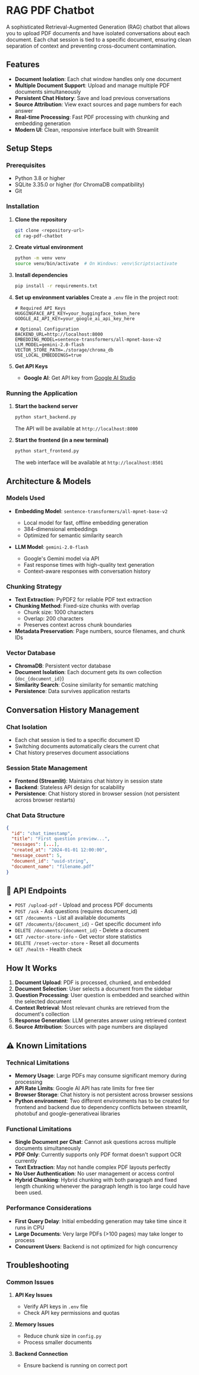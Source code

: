 # RAG PDF Chatbot

A sophisticated Retrieval-Augmented Generation (RAG) chatbot that allows you to upload PDF documents and have isolated conversations about each document. Each chat session is tied to a specific document, ensuring clean separation of context and preventing cross-document contamination.

##  Features

- **Document Isolation**: Each chat window handles only one document
- **Multiple Document Support**: Upload and manage multiple PDF documents simultaneously
- **Persistent Chat History**: Save and load previous conversations
- **Source Attribution**: View exact sources and page numbers for each answer
- **Real-time Processing**: Fast PDF processing with chunking and embedding generation
- **Modern UI**: Clean, responsive interface built with Streamlit

##  Setup Steps

### Prerequisites

- Python 3.8 or higher
- SQLite 3.35.0 or higher (for ChromaDB compatibility)
- Git

### Installation

1. **Clone the repository**
   ```bash
   git clone <repository-url>
   cd rag-pdf-chatbot
   ```

2. **Create virtual environment**
   ```bash
   python -m venv venv
   source venv/bin/activate  # On Windows: venv\Scripts\activate
   ```

3. **Install dependencies**
   ```bash
   pip install -r requirements.txt
   ```

4. **Set up environment variables**
   Create a `.env` file in the project root:
   ```env
   # Required API Keys
   HUGGINGFACE_API_KEY=your_huggingface_token_here
   GOOGLE_AI_API_KEY=your_google_ai_api_key_here
   
   # Optional Configuration
   BACKEND_URL=http://localhost:8000
   EMBEDDING_MODEL=sentence-transformers/all-mpnet-base-v2
   LLM_MODEL=gemini-2.0-flash
   VECTOR_STORE_PATH=./storage/chroma_db
   USE_LOCAL_EMBEDDINGS=true
   ```

5. **Get API Keys**
   - **Google AI**: Get API key from [Google AI Studio](https://makersuite.google.com/app/apikey)

### Running the Application

1. **Start the backend server**
   ```bash
   python start_backend.py
   ```
   The API will be available at `http://localhost:8000`

2. **Start the frontend (in a new terminal)**
   ```bash
   python start_frontend.py
   ```
   The web interface will be available at `http://localhost:8501`

##  Architecture & Models

### Models Used

- **Embedding Model**: `sentence-transformers/all-mpnet-base-v2`
  - Local model for fast, offline embedding generation
  - 384-dimensional embeddings
  - Optimized for semantic similarity search

- **LLM Model**: `gemini-2.0-flash`
  - Google's Gemini model via API
  - Fast response times with high-quality text generation
  - Context-aware responses with conversation history

### Chunking Strategy

- **Text Extraction**: PyPDF2 for reliable PDF text extraction
- **Chunking Method**: Fixed-size chunks with overlap
  - Chunk size: 1000 characters
  - Overlap: 200 characters
  - Preserves context across chunk boundaries
- **Metadata Preservation**: Page numbers, source filenames, and chunk IDs

### Vector Database

- **ChromaDB**: Persistent vector database
- **Document Isolation**: Each document gets its own collection (`doc_{document_id}`)
- **Similarity Search**: Cosine similarity for semantic matching
- **Persistence**: Data survives application restarts

##  Conversation History Management

### Chat Isolation
- Each chat session is tied to a specific document ID
- Switching documents automatically clears the current chat
- Chat history preserves document associations

### Session State Management
- **Frontend (Streamlit)**: Maintains chat history in session state
- **Backend**: Stateless API design for scalability
- **Persistence**: Chat history stored in browser session (not persistent across browser restarts)

### Chat Data Structure
```json
{
  "id": "chat_timestamp",
  "title": "First question preview...",
  "messages": [...],
  "created_at": "2024-01-01 12:00:00",
  "message_count": 5,
  "document_id": "uuid-string",
  "document_name": "filename.pdf"
}
```

## 🔧 API Endpoints

- `POST /upload-pdf` - Upload and process PDF documents
- `POST /ask` - Ask questions (requires document_id)
- `GET /documents` - List all available documents
- `GET /documents/{document_id}` - Get specific document info
- `DELETE /documents/{document_id}` - Delete a document
- `GET /vector-store-info` - Get vector store statistics
- `DELETE /reset-vector-store` - Reset all documents
- `GET /health` - Health check

##  How It Works

1. **Document Upload**: PDF is processed, chunked, and embedded
2. **Document Selection**: User selects a document from the sidebar
3. **Question Processing**: User question is embedded and searched within the selected document
4. **Context Retrieval**: Most relevant chunks are retrieved from the document's collection
5. **Response Generation**: LLM generates answer using retrieved context
6. **Source Attribution**: Sources with page numbers are displayed

## ⚠️ Known Limitations

### Technical Limitations
- **Memory Usage**: Large PDFs may consume significant memory during processing
- **API Rate Limits**: Google AI API has rate limits for free tier
- **Browser Storage**: Chat history is not persistent across browser sessions
- **Python environment**: Two different environments has to be created for frontend and backend due to dependency conflicts between streamlit, photobuf and google-generativeai libraries

### Functional Limitations
- **Single Document per Chat**: Cannot ask questions across multiple documents simultaneously
- **PDF Only**: Currently supports only PDF format doesn't support OCR currently
- **Text Extraction**: May not handle complex PDF layouts perfectly
- **No User Authentication**: No user management or access control
- **Hybrid Chunking**: Hybrid chunking with both paragraph and fixed length chunking whenever the paragraph length is too large could have been used.

### Performance Considerations
- **First Query Delay**: Initial embedding generation may take time since it runs in CPU
- **Large Documents**: Very large PDFs (>100 pages) may take longer to process
- **Concurrent Users**: Backend is not optimized for high concurrency

##  Troubleshooting

### Common Issues
1. **API Key Issues**
   - Verify API keys in `.env` file
   - Check API key permissions and quotas

2. **Memory Issues**
   - Reduce chunk size in `config.py`
   - Process smaller documents

3. **Backend Connection**
   - Ensure backend is running on correct port

